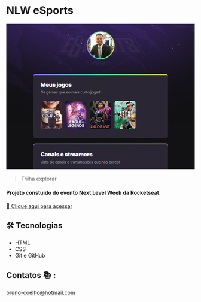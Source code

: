 # NLW eSports

![preview](./.github/preview.png)

> Trilha explorar

#### Projeto constuido do evento Next Level Week da Rocketseat.

[🔗 Clique aqui para acessar](https://brunucoelho.github.io/NLW-e-sports)

## 🛠 Tecnologias
- HTML
- CSS
- Git e GitHub

## Contatos 📚 :
bruno-coelho@hotmail.com
